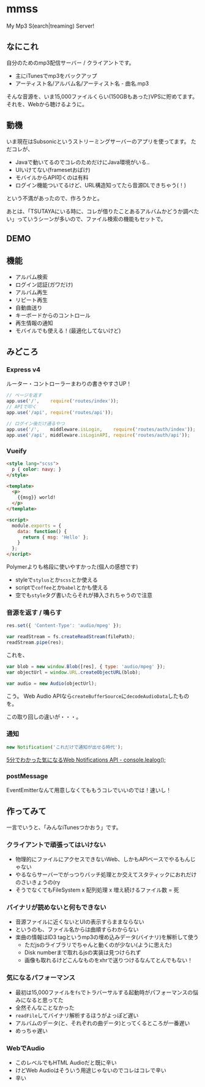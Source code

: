 # mmss
My Mp3 S(earch|treaming) Server!

## なにこれ
自分のためのmp3配信サーバー / クライアントです。

- 主にiTunesでmp3をバックアップ
- アーティスト名/アルバム名/アーティスト名 - 曲名.mp3

そんな音源を、いま15,000ファイルくらい(150GBもあった)VPSに貯めてます。
それを、Webから聴けるように。

## 動機
いま現在はSubsonicというストリーミングサーバーのアプリを使ってます。
ただコレが、

- Javaで動いてるのでコレのためだけにJava環境がいる..
- UIいけてない(framesetおばけ)
- モバイルからAPI叩くのは有料
- ログイン機能ついてるけど、URL構造知ってたら音源DLできちゃう(！)

という不満があったので、作ろうかと。

あとは、「TSUTAYAにいる時に、コレが借りたことあるアルバムかどうか調べたい」っていうシーンが多いので、ファイル検索の機能もセットで。

## DEMO

## 機能
- アルバム検索
- ログイン認証(ガワだけ)
- アルバム再生
- リピート再生
- 自動曲送り
- キーボードからのコントロール
- 再生情報の通知
- モバイルでも使える！(最適化してないけど)

## みどころ
### Express v4

ルーター・コントローラーまわりの書きやすさUP！
```javascript
// ページを返す
app.use('/',    require('routes/index'));
// APIで叩く
app.use('/api', require('routes/api'));

// ログイン後だけ通るやつ
app.use('/',    middleware.isLogin,    require('routes/auth/index'));
app.use('/api', middleware.isLoginAPI, require('routes/auth/api'));
```

### Vueify

```html
<style lang="scss">
  p { color: navy; }
</style>

<template>
  <p>
    {{msg}} world!
  </p>
</template>

<script>
  module.exports = {
    data: function() {
      return { msg: 'Hello' };
    }
  };
</script>
```

Polymerよりも格段に使いやすかった(個人の感想です)

- styleで`stylus`とか`scss`とか使える
- scriptで`coffee`とか`babel`とかも使える
- 空でも`style`タグ書いたらそれが挿入されちゃうので注意

### 音源を返す / 鳴らす
```javascript
res.set({ 'Content-Type': 'audio/mpeg' });

var readStream = fs.createReadStream(filePath);
readStream.pipe(res);
```

これを、

```javascript
var blob = new window.Blob([res], { type: 'audio/mpeg' });
var objectUrl = window.URL.createObjectURL(blob);

var audio = new Audio(objectUrl);
```

こう。
Web Audio APIなら`createBufferSource`に`decodeAudioData`したものを。

この取り回しの違いが・・・。

### 通知
```javascript
new Notification('これだけで通知が出せる時代');
```

[5分でわかった気になるWeb Notifications API - console.lealog();](http://lealog.hateblo.jp/entry/2015/10/07/105102)

### postMessage
EventEmitterなんて用意しなくてももうコレでいいのでは！速いし！

## 作ってみて
一言でいうと、「みんなiTunesつかおう」です。

### クライアントで頑張ってはいけない
- 物理的にファイルにアクセスできないWeb、しかもAPIベースでやるもんじゃない
- やるならサーバーでがっつりバッチ処理とか交えてスタティックにおれだけのさいきょうの(ry
- そうでなくてもFileSystem x 配列処理 x 増え続けるファイル数 = 死

### バイナリが読めないと何もできない
- 音源ファイルに近くないとUIの表示すらままならない
- というのも、ファイル名からは曲順すらわからない
- 楽曲の情報はID3 tagというmp3の埋め込みデータ(バイナリ)を解析して使う
  - ただjsのライブラリでちゃんと動くのが少ない(ように思えた)
  - Disk numberまで取れるjsの実装は見つけられず
  - 画像も取れるけどこんなものをxhrで送りつけるなんてとんでもない！

### 気になるパフォーマンス
- 最初は15,000ファイルを`fs`でトラバーサルする起動時がパフォーマンスの悩みになると思ってた
- 全然そんなことなかった
- `readFile`してバイナリ解析するほうがよっぽど遅い
- アルバムのデータ(と、それぞれの曲データ)とってくるところが一番遅い
- めっちゃ遅い

### WebでAudio
- このレベルでもHTML Audioだと既に辛い
- けどWeb Audioはそういう用途じゃないのでコレはコレで辛い
- 辛い
